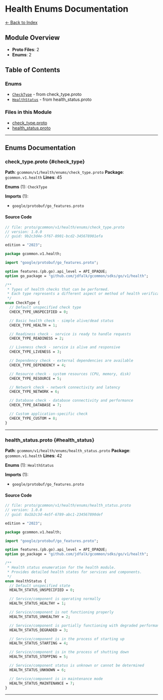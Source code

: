 # Health Enums Documentation

[← Back to Index](./README.md)

## Module Overview

- **Proto Files**: 2
- **Enums**: 2

## Table of Contents

### Enums

- [`CheckType`](#check_type) - from check_type.proto
- [`HealthStatus`](#health_status) - from health_status.proto

### Files in this Module

- [check_type.proto](#check_type)
- [health_status.proto](#health_status)

---


## Enums Documentation

### check_type.proto {#check_type}

**Path**: `gcommon/v1/health/enums/check_type.proto` **Package**: `gcommon.v1.health` **Lines**: 45

**Enums** (1): `CheckType`

**Imports** (1):

- `google/protobuf/go_features.proto`

#### Source Code

```protobuf
// file: proto/gcommon/v1/health/enums/check_type.proto
// version: 1.0.0
// guid: 9b2c3d4e-5f67-8901-bcd2-345678901efa

edition = "2023";

package gcommon.v1.health;

import "google/protobuf/go_features.proto";

option features.(pb.go).api_level = API_OPAQUE;
option go_package = "github.com/jdfalk/gcommon/sdks/go/v1/health";

/**
 * Types of health checks that can be performed.
 * Each type represents a different aspect or method of health verification.
 */
enum CheckType {
  // Default unspecified check type
  CHECK_TYPE_UNSPECIFIED = 0;

  // Basic health check - simple alive/dead status
  CHECK_TYPE_HEALTH = 1;

  // Readiness check - service is ready to handle requests
  CHECK_TYPE_READINESS = 2;

  // Liveness check - service is alive and responsive
  CHECK_TYPE_LIVENESS = 3;

  // Dependency check - external dependencies are available
  CHECK_TYPE_DEPENDENCY = 4;

  // Resource check - system resources (CPU, memory, disk)
  CHECK_TYPE_RESOURCE = 5;

  // Network check - network connectivity and latency
  CHECK_TYPE_NETWORK = 6;

  // Database check - database connectivity and performance
  CHECK_TYPE_DATABASE = 7;

  // Custom application-specific check
  CHECK_TYPE_CUSTOM = 8;
}
```

---

### health_status.proto {#health_status}

**Path**: `gcommon/v1/health/enums/health_status.proto` **Package**: `gcommon.v1.health` **Lines**: 42

**Enums** (1): `HealthStatus`

**Imports** (1):

- `google/protobuf/go_features.proto`

#### Source Code

```protobuf
// file: proto/gcommon/v1/health/enums/health_status.proto
// version: 1.0.0
// guid: 8a1b2c3d-4e5f-6789-abc1-234567890def

edition = "2023";

package gcommon.v1.health;

import "google/protobuf/go_features.proto";

option features.(pb.go).api_level = API_OPAQUE;
option go_package = "github.com/jdfalk/gcommon/sdks/go/v1/health";

/**
 * Health status enumeration for the health module.
 * Provides detailed health states for services and components.
 */
enum HealthStatus {
  // Default unspecified state
  HEALTH_STATUS_UNSPECIFIED = 0;

  // Service/component is operating normally
  HEALTH_STATUS_HEALTHY = 1;

  // Service/component is not functioning properly
  HEALTH_STATUS_UNHEALTHY = 2;

  // Service/component is partially functioning with degraded performance
  HEALTH_STATUS_DEGRADED = 3;

  // Service/component is in the process of starting up
  HEALTH_STATUS_STARTING = 4;

  // Service/component is in the process of shutting down
  HEALTH_STATUS_STOPPING = 5;

  // Service/component status is unknown or cannot be determined
  HEALTH_STATUS_UNKNOWN = 6;

  // Service/component is in maintenance mode
  HEALTH_STATUS_MAINTENANCE = 7;
}
```

---

